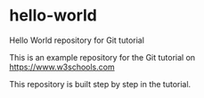 # hello-world
Hello World repository for Git tutorial

This is an example repository for the Git tutorial on https://www.w3schools.com

This repository is built step by step in the tutorial. 
